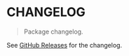 # CHANGELOG

> Package changelog.

See [GitHub Releases](https://github.com/stdlib-js/stats-base-dists-binomial/releases) for the changelog.